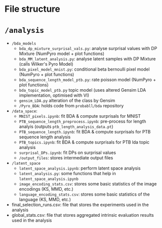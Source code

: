 # File structure

# `/analysis`
  - `/bda_models`
    - `bda_dp_mixture_surprisal_vals.py`: 
        analyse surprisal values with DP Mixture (NumPyro model + plot functions)
    - `bda_MM_latent_analysis.py`: 
        analyse latent samples with DP Mixture (calls Wilker's Pyro Model)
    - `bda_pixel_model_mnist.py`: 
        conditional beta bernoulli pixel model (NumPyro + plot functions)
    - `bda_sequence_length_model_ptb.py`: 
        rate poisson model (NumPyro + plot functions)
    - `bda_topic_model_ptb.py`
        topic model (uses altered Gensim LDA implementation, optimised with VI)
    - `gensim_LDA.py`
        alteration of the class by Gensim
    - `/Pyro_BDA`: holds code from `probabll/bda` repository
  - `/data_space`:
    - `MNIST_pixels.ipynb`: fit BDA & compute surprisals for MNIST
    - `PTB_sequence_length_preprocess.ipynb`: pre-process for length analyis (outputs `ptb_length_analysis_data.pt`)
    - `PTB_sequence_length.ipynb`: fit BDA & compute surprisals for PTB sequence length analysis
    - `PTB_topics.ipynb`: fit BDA & compute surprisals for PTB lda topic analysis
    - `surprisal_DPs.ipynb`: fit DPs on surprisal values
    - `/output_files`: stores intermediate output files
  - `/latent_space`
    - `latent_space_analysis.ipynb`: perform latent space analysis
    - `latent_analysis.py`: some functions that help in `latent_space_analysis.ipynb`
    - `image_encoding_stats.csv`: stores some basic statistics of the image encodings (KS, MMD, etc.)
    - `language_encoding_stats.csv`: stores some basic statistics of the language (KS, MMD, etc.)
  - final_selection_runs.csv: file that stores the experiments used in the analysis
  - global_stats.csv: file that stores aggregated intrinsic evaluation results used in the analysis
